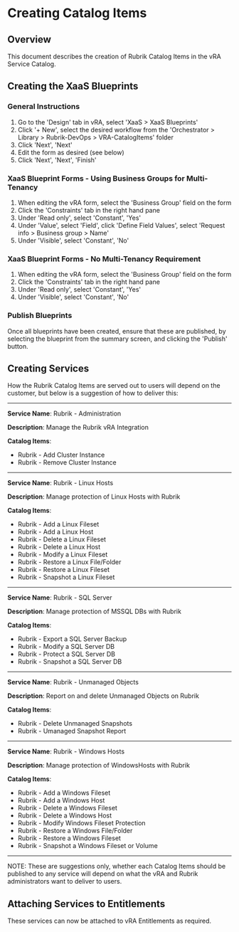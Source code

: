 # Creating Catalog Items

## Overview

This document describes the creation of Rubrik Catalog Items in the vRA Service Catalog.

## Creating the XaaS Blueprints

### General Instructions

1. Go to the 'Design' tab in vRA, select 'XaaS > XaaS Blueprints'
1. Click '+ New', select the desired workflow from the 'Orchestrator > Library > Rubrik-DevOps > VRA-CatalogItems' folder
1. Click 'Next', 'Next'
1. Edit the form as desired (see below)
1. Click 'Next', 'Next', 'Finish'

### XaaS Blueprint Forms - Using Business Groups for Multi-Tenancy

1. When editing the vRA form, select the 'Business Group' field on the form
1. Click the 'Constraints' tab in the right hand pane
1. Under 'Read only', select 'Constant', 'Yes'
1. Under 'Value', select 'Field', click 'Define Field Values', select 'Request info > Business group > Name'
1. Under 'Visible', select 'Constant', 'No'

### XaaS Blueprint Forms - No Multi-Tenancy Requirement

1. When editing the vRA form, select the 'Business Group' field on the form
1. Click the 'Constraints' tab in the right hand pane
1. Under 'Read only', select 'Constant', 'Yes'
1. Under 'Visible', select 'Constant', 'No'

### Publish Blueprints

Once all blueprints have been created, ensure that these are published, by selecting the blueprint from the summary screen, and clicking the 'Publish' button.

## Creating Services

How the Rubrik Catalog Items are served out to users will depend on the customer, but below is a suggestion of how to deliver this:

---

**Service Name**: Rubrik - Administration

**Description**: Manage the Rubrik vRA Integration

**Catalog Items**:

* Rubrik - Add Cluster Instance
* Rubrik - Remove Cluster Instance

---

**Service Name**: Rubrik - Linux Hosts

**Description**: Manage protection of Linux Hosts with Rubrik

**Catalog Items**:

* Rubrik - Add a Linux Fileset
* Rubrik - Add a Linux Host
* Rubrik - Delete a Linux Fileset
* Rubrik - Delete a Linux Host
* Rubrik - Modify a Linux Fileset
* Rubrik - Restore a Linux File/Folder
* Rubrik - Restore a Linux Fileset
* Rubrik - Snapshot a Linux Fileset

---

**Service Name**: Rubrik - SQL Server

**Description**: Manage protection of MSSQL DBs with Rubrik

**Catalog Items**:

* Rubrik - Export a SQL Server Backup
* Rubrik - Modify a SQL Server DB
* Rubrik - Protect a SQL Server DB
* Rubrik - Snapshot a SQL Server DB

---

**Service Name**: Rubrik - Unmanaged Objects

**Description**: Report on and delete Unmanaged Objects on Rubrik

**Catalog Items**:

* Rubrik - Delete Unmanaged Snapshots
* Rubrik - Umanaged Snapshot Report

---

**Service Name**: Rubrik - Windows Hosts

**Description**: Manage protection of WindowsHosts with Rubrik

**Catalog Items**:

* Rubrik - Add a Windows Fileset
* Rubrik - Add a Windows Host
* Rubrik - Delete a Windows Fileset
* Rubrik - Delete a Windows Host
* Rubrik - Modify Windows Fileset Protection
* Rubrik - Restore a Windows File/Folder
* Rubrik - Restore a Windows Fileset
* Rubrik - Snapshot a Windows Fileset or Volume

---

NOTE: These are suggestions only, whether each Catalog Items should be published to any service will depend on what the vRA and Rubrik administrators want to deliver to users.

## Attaching Services to Entitlements

These services can now be attached to vRA Entitlements as required.